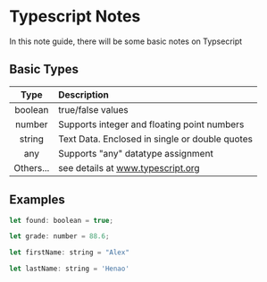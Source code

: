 # Typescript Notes

In this note guide, there will be some basic notes on Typsecript


## Basic Types

| Type        | Description |
| :-------------:| :-------------| 
| boolean     | true/false values|
| number      | Supports integer and floating point numbers |
| string  | Text Data. Enclosed in single or double quotes |
| any  | Supports "any" datatype assignment |
| Others...  | see details at www.typescript.org |


## Examples
```javascript
let found: boolean = true;

let grade: number = 88.6;

let firstName: string = "Alex"

let lastName: string = 'Henao'
```
